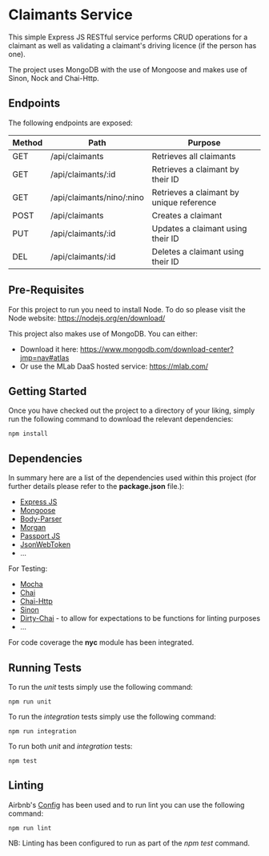 # Claimants Service

This simple Express JS RESTful service performs CRUD operations for a claimant as well as validating a claimant's driving licence (if the person has one).

The project uses MongoDB with the use of Mongoose and makes use of Sinon, Nock and Chai-Http.

## Endpoints

The following endpoints are exposed:

| Method        | Path                      | Purpose                                    |
| ------------- | ------------------------- | ------------------------------------------ |
| GET           | /api/claimants            | Retrieves all claimants                    |
| GET           | /api/claimants/:id        | Retrieves a claimant by their ID           |
| GET           | /api/claimants/nino/:nino | Retrieves a claimant by unique reference   |
| POST          | /api/claimants            | Creates a claimant                         |
| PUT           | /api/claimants/:id        | Updates a claimant using their ID          |
| DEL           | /api/claimants/:id        | Deletes a claimant using their ID          |

## Pre-Requisites

For this project to run you need to install Node. To do so please visit the Node website: https://nodejs.org/en/download/

This project also makes use of MongoDB. You can either:

* Download it here: https://www.mongodb.com/download-center?jmp=nav#atlas
* Or use the MLab DaaS hosted service: https://mlab.com/

## Getting Started

Once you have checked out the project to a directory of your liking, simply run the following command to download the relevant dependencies:

```
npm install
```

## Dependencies

In summary here are a list of the dependencies used within this project (for further details please refer to the __package.json__ file.):

* [Express JS](https://expressjs.com/)
* [Mongoose](http://mongoosejs.com/)
* [Body-Parser](https://www.npmjs.com/package/body-parser)
* [Morgan](https://github.com/expressjs/morgan)
* [Passport JS](http://www.passportjs.org/)
* [JsonWebToken](https://github.com/auth0/node-jsonwebtoken)
* ...

For Testing:

* [Mocha](https://mochajs.org/)
* [Chai](http://www.chaijs.com/)
* [Chai-Http](https://github.com/chaijs/chai-http)
* [Sinon](http://sinonjs.org/)
* [Dirty-Chai](https://www.npmjs.com/package/dirty-chai) - to allow for expectations to be functions for linting purposes
* ...

For code coverage the __nyc__ module has been integrated.

## Running Tests

To run the *unit* tests simply use the following command:

```
npm run unit
```

To run the *integration* tests simply use the following command:

```
npm run integration
```

To run both *unit* and *integration* tests:

```
npm test
```

## Linting

Airbnb's [Config](https://www.npmjs.com/package/eslint-config-airbnb) has been used and to run lint you can use the following command:

```
npm run lint
```

NB: Linting has been configured to run as part of the *npm test* command.